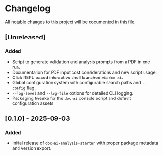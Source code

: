 # Changelog

All notable changes to this project will be documented in this file.

## [Unreleased]
### Added
- Script to generate validation and analysis prompts from a PDF in one run.
- Documentation for PDF input cost considerations and new script usage.
- Click REPL-based interactive shell launched via `doc-ai`.
- Global configuration system with configurable search paths and `--config` flag.
- `--log-level` and `--log-file` options for detailed CLI logging.
- Packaging tweaks for the `doc-ai` console script and default configuration assets.

## [0.1.0] - 2025-09-03
### Added
- Initial release of `doc-ai-analysis-starter` with proper package metadata and
  version export.

